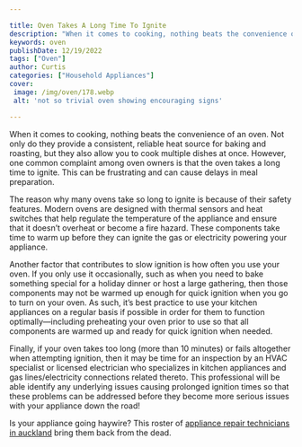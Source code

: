 ```yaml
---

title: Oven Takes A Long Time To Ignite
description: "When it comes to cooking, nothing beats the convenience of an oven. Not only do they provide a consistent, reliable heat source fo...see more"
keywords: oven
publishDate: 12/19/2022
tags: ["Oven"]
author: Curtis
categories: ["Household Appliances"]
cover: 
 image: /img/oven/178.webp
 alt: 'not so trivial oven showing encouraging signs'

---
```


When it comes to cooking, nothing beats the convenience of an oven. Not only do they provide a consistent, reliable heat source for baking and roasting, but they also allow you to cook multiple dishes at once. However, one common complaint among oven owners is that the oven takes a long time to ignite. This can be frustrating and can cause delays in meal preparation. 

The reason why many ovens take so long to ignite is because of their safety features. Modern ovens are designed with thermal sensors and heat switches that help regulate the temperature of the appliance and ensure that it doesn’t overheat or become a fire hazard. These components take time to warm up before they can ignite the gas or electricity powering your appliance. 

Another factor that contributes to slow ignition is how often you use your oven. If you only use it occasionally, such as when you need to bake something special for a holiday dinner or host a large gathering, then those components may not be warmed up enough for quick ignition when you go to turn on your oven. As such, it’s best practice to use your kitchen appliances on a regular basis if possible in order for them to function optimally—including preheating your oven prior to use so that all components are warmed up and ready for quick ignition when needed. 

Finally, if your oven takes too long (more than 10 minutes) or fails altogether when attempting ignition, then it may be time for an inspection by an HVAC specialist or licensed electrician who specializes in kitchen appliances and gas lines/electricity connections related thereto. This professional will be able identify any underlying issues causing prolonged ignition times so that these problems can be addressed before they become more serious issues with your appliance down the road!

Is your appliance going haywire? This roster of <a href="/pages/appliance-repair-technicians-in-auckland/">appliance repair technicians in auckland</a> bring them back from the dead.